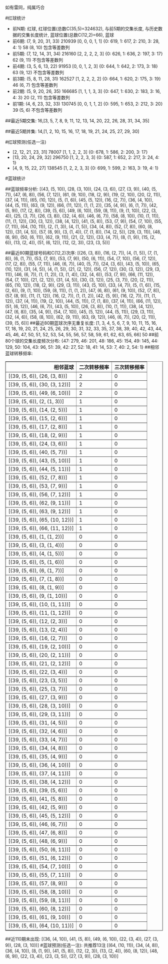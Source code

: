 <!-- 
.. title: 大乐透17006期(2017-01-14)数据分析报告
.. slug: dlott-17006-2017-01-14-report
.. date: 2017-01-15 08:00:00 UTC+08:00
.. tags: Lottery
.. link: 
.. description: 
.. type: text
-->

如有雷同，纯属巧合

<!-- TEASER_END-->

#红球统计

- 前N期: 红球, 红球位置(总数C(35,5)=324632), 与前5期的交集长度, 与历史数据的交集长度统计, 蓝球位置(总数C(12,2)=66), 蓝球
- 前6期: (7, 9, 20, 31, 33) 210939 [0, 0, 0, 1, 1] {0: 619, 1: 617, 2: 210, 3: 28, 4: 1} 58 (8, 10) 包含等差数列
- 前5期: (7, 12, 14, 31, 34) 216160 [2, 2, 2, 2, 3] {0: 626, 1: 636, 2: 197, 3: 17} 62 (9, 11) 不包含等差数列
- 前4期: (3, 5, 6, 13, 22) 91953 [0, 0, 1, 2, 3] {0: 644, 1: 642, 2: 173, 3: 18} 63 (9, 12) 不包含等差数列
- 前3期: (5, 8, 11, 28, 31) 162527 [1, 2, 2, 2, 2] {0: 664, 1: 620, 2: 175, 3: 19} 46 (6, 7) 包含等差数列
- 前2期: (5, 9, 20, 26, 35) 166685 [1, 1, 1, 3, 3] {0: 647, 1: 630, 2: 183, 3: 16, 4: 3} 20 (2, 11) 包含等差数列
- 前1期: (4, 6, 23, 32, 33) 130745 [0, 0, 1, 1, 2] {0: 595, 1: 653, 2: 212, 3: 20} 39 (5, 6) 不包含等差数列

##最近5期交集:
16,[3, 5, 7, 8, 9, 11, 12, 13, 14, 20, 22, 26, 28, 31, 34, 35]

##最近5期并集:
14,[1, 2, 10, 15, 16, 17, 18, 19, 21, 24, 25, 27, 29, 30]

#红球预测(任选一注)

- [2, 12, 21, 23, 31] 78007 [1, 1, 2, 2, 3] {0: 678, 1: 586, 2: 200, 3: 17}
- [13, 20, 24, 29, 32] 296750 [1, 2, 2, 3, 3] {0: 587, 1: 652, 2: 217, 3: 24, 4: 1}
- [4, 9, 15, 22, 27] 138545 [1, 2, 2, 3, 3] {0: 699, 1: 599, 2: 163, 3: 19, 4: 1}

#蓝球统计

##蓝球频率分析:
[(43, (5, 10)), (28, (3, 10)), (24, (3, 6)), (27, (3, 9)), (40, (5, 7)), (47, (6, 8)), (56, (7, 12)), (61, (9, 10)), (18, (2, 9)), (19, (2, 10)), (20, (2, 11)), (37, (4, 11)), (65, (10, 12)), (5, (1, 6)), (45, (5, 12)), (16, (2, 7)), (36, (4, 10)), (44, (5, 11)), (63, (9, 12)), (66, (11, 12)), (1, (1, 2)), (35, (4, 9)), (6, (1, 7)), (42, (5, 9)), (17, (2, 8)), (39, (5, 6)), (49, (6, 10)), (59, (8, 11)), (9, (1, 10)), (22, (3, 4)), (25, (3, 7)), (26, (3, 8)), (32, (4, 6)), (46, (6, 7)), (58, (8, 10)), (10, (1, 11)), (11, (1, 12)), (30, (3, 12)), (38, (4, 12)), (41, (5, 8)), (53, (7, 9)), (54, (7, 10)), (55, (7, 11)), (64, (10, 11)), (2, (1, 3)), (4, (1, 5)), (34, (4, 8)), (52, (7, 8)), (60, (8, 12)), (31, (4, 5)), (57, (8, 9)), (3, (1, 4)), (7, (1, 8)), (14, (2, 5)), (29, (3, 11)), (48, (6, 9)), (50, (6, 11)), (62, (9, 11)), (21, (2, 12)), (33, (4, 7)), (8, (1, 9)), (15, (2, 6)), (13, (2, 4)), (51, (6, 12)), (12, (2, 3)), (23, (3, 5))]

##最近80期蓝球号码和C(12,2)次序:
 [(26, (3, 8)), (16, (2, 7)), (4, (1, 5)), (7, (1, 8)), (6, (1, 7)), (53, (7, 9)), (53, (7, 9)), (50, (6, 11)), (54, (7, 10)), (56, (7, 12)), (17, (2, 8)), (55, (7, 11)), (46, (6, 7)), (40, (5, 7)), (24, (3, 6)), (43, (5, 10)), (65, (10, 12)), (31, (4, 5)), (4, (1, 5)), (21, (2, 12)), (56, (7, 12)), (30, (3, 12)), (29, (3, 11)), (46, (6, 7)), (1, (1, 2)), (3, (1, 4)), (32, (4, 6)), (53, (7, 9)), (66, (11, 12)), (54, (7, 10)), (21, (2, 12)), (31, (4, 5)), (30, (3, 12)), (25, (3, 7)), (20, (2, 11)), (65, (10, 12)), (18, (2, 9)), (29, (3, 11)), (43, (5, 10)), (33, (4, 7)), (5, (1, 6)), (15, (2, 6)), (9, (1, 10)), (59, (8, 11)), (1, (1, 2)), (47, (6, 8)), (61, (9, 10)), (52, (7, 8)), (57, (8, 9)), (11, (1, 12)), (16, (2, 7)), (1, (1, 2)), (42, (5, 9)), (16, (2, 7)), (11, (1, 12)), (37, (4, 11)), (19, (2, 10)), (44, (5, 11)), (7, (1, 8)), (37, (4, 11)), (66, (11, 12)), (51, (6, 12)), (46, (6, 7)), (43, (5, 10)), (26, (3, 8)), (10, (1, 11)), (38, (4, 12)), (47, (6, 8)), (35, (4, 9)), (54, (7, 10)), (45, (5, 12)), (44, (5, 11)), (29, (3, 11)), (32, (4, 6)), (58, (8, 10)), (62, (9, 11)), (63, (9, 12)), (46, (6, 7)), (20, (2, 11)), (39, (5, 6))]
##最近80期蓝球次序无重复长度:
 [1, 3, 4, 5, 6, 7, 9, 10, 11, 15, 16, 17, 18, 19, 20, 21, 24, 25, 26, 29, 30, 31, 32, 33, 35, 37, 38, 39, 40, 42, 43, 44, 45, 46, 47, 50, 51, 52, 53, 54, 55, 56, 57, 58, 59, 61, 62, 63, 65, 66] 50
##前80个球的交集长度频次分布:
{47: 279, 46: 201, 48: 186, 45: 154, 49: 145, 44: 129, 50: 104, 43: 96, 51: 39, 42: 27, 52: 18, 41: 14, 53: 7, 40: 2, 54: 1}
##相邻蓝球转移频率:
 <table border="1" class="table table-striped dataframe">
  <thead>
    <tr style="text-align: right;">
      <th>相邻蓝球</th>
      <th>二次转移频率</th>
      <th>三次转移频率</th>
    </tr>
  </thead>
  <tbody>
    <tr>
      <td>[(39, (5, 6)), (26, (3, 8))]</td>
      <td>2</td>
      <td>0</td>
    </tr>
    <tr>
      <td>[(39, (5, 6)), (30, (3, 12))]</td>
      <td>2</td>
      <td>0</td>
    </tr>
    <tr>
      <td>[(39, (5, 6)), (49, (6, 10))]</td>
      <td>2</td>
      <td>0</td>
    </tr>
    <tr>
      <td>[(39, (5, 6)), (2, (1, 3))]</td>
      <td>1</td>
      <td>0</td>
    </tr>
    <tr>
      <td>[(39, (5, 6)), (14, (2, 5))]</td>
      <td>1</td>
      <td>0</td>
    </tr>
    <tr>
      <td>[(39, (5, 6)), (15, (2, 6))]</td>
      <td>1</td>
      <td>0</td>
    </tr>
    <tr>
      <td>[(39, (5, 6)), (17, (2, 8))]</td>
      <td>1</td>
      <td>0</td>
    </tr>
    <tr>
      <td>[(39, (5, 6)), (18, (2, 9))]</td>
      <td>1</td>
      <td>0</td>
    </tr>
    <tr>
      <td>[(39, (5, 6)), (24, (3, 6))]</td>
      <td>1</td>
      <td>0</td>
    </tr>
    <tr>
      <td>[(39, (5, 6)), (40, (5, 7))]</td>
      <td>1</td>
      <td>0</td>
    </tr>
    <tr>
      <td>[(39, (5, 6)), (43, (5, 10))]</td>
      <td>1</td>
      <td>0</td>
    </tr>
    <tr>
      <td>[(39, (5, 6)), (44, (5, 11))]</td>
      <td>1</td>
      <td>0</td>
    </tr>
    <tr>
      <td>[(39, (5, 6)), (52, (7, 8))]</td>
      <td>1</td>
      <td>0</td>
    </tr>
    <tr>
      <td>[(39, (5, 6)), (53, (7, 9))]</td>
      <td>1</td>
      <td>0</td>
    </tr>
    <tr>
      <td>[(39, (5, 6)), (56, (7, 12))]</td>
      <td>1</td>
      <td>0</td>
    </tr>
    <tr>
      <td>[(39, (5, 6)), (62, (9, 11))]</td>
      <td>1</td>
      <td>0</td>
    </tr>
    <tr>
      <td>[(39, (5, 6)), (63, (9, 12))]</td>
      <td>1</td>
      <td>0</td>
    </tr>
    <tr>
      <td>[(39, (5, 6)), (65, (10, 12))]</td>
      <td>1</td>
      <td>0</td>
    </tr>
    <tr>
      <td>[(39, (5, 6)), (66, (11, 12))]</td>
      <td>1</td>
      <td>0</td>
    </tr>
    <tr>
      <td>[(39, (5, 6)), (1, (1, 2))]</td>
      <td>0</td>
      <td>0</td>
    </tr>
    <tr>
      <td>[(39, (5, 6)), (3, (1, 4))]</td>
      <td>0</td>
      <td>0</td>
    </tr>
    <tr>
      <td>[(39, (5, 6)), (4, (1, 5))]</td>
      <td>0</td>
      <td>0</td>
    </tr>
    <tr>
      <td>[(39, (5, 6)), (5, (1, 6))]</td>
      <td>0</td>
      <td>0</td>
    </tr>
    <tr>
      <td>[(39, (5, 6)), (6, (1, 7))]</td>
      <td>0</td>
      <td>0</td>
    </tr>
    <tr>
      <td>[(39, (5, 6)), (7, (1, 8))]</td>
      <td>0</td>
      <td>0</td>
    </tr>
    <tr>
      <td>[(39, (5, 6)), (8, (1, 9))]</td>
      <td>0</td>
      <td>0</td>
    </tr>
    <tr>
      <td>[(39, (5, 6)), (9, (1, 10))]</td>
      <td>0</td>
      <td>0</td>
    </tr>
    <tr>
      <td>[(39, (5, 6)), (10, (1, 11))]</td>
      <td>0</td>
      <td>0</td>
    </tr>
    <tr>
      <td>[(39, (5, 6)), (11, (1, 12))]</td>
      <td>0</td>
      <td>0</td>
    </tr>
    <tr>
      <td>[(39, (5, 6)), (12, (2, 3))]</td>
      <td>0</td>
      <td>0</td>
    </tr>
    <tr>
      <td>[(39, (5, 6)), (13, (2, 4))]</td>
      <td>0</td>
      <td>0</td>
    </tr>
    <tr>
      <td>[(39, (5, 6)), (16, (2, 7))]</td>
      <td>0</td>
      <td>0</td>
    </tr>
    <tr>
      <td>[(39, (5, 6)), (19, (2, 10))]</td>
      <td>0</td>
      <td>0</td>
    </tr>
    <tr>
      <td>[(39, (5, 6)), (20, (2, 11))]</td>
      <td>0</td>
      <td>0</td>
    </tr>
    <tr>
      <td>[(39, (5, 6)), (21, (2, 12))]</td>
      <td>0</td>
      <td>0</td>
    </tr>
    <tr>
      <td>[(39, (5, 6)), (22, (3, 4))]</td>
      <td>0</td>
      <td>0</td>
    </tr>
    <tr>
      <td>[(39, (5, 6)), (23, (3, 5))]</td>
      <td>0</td>
      <td>0</td>
    </tr>
    <tr>
      <td>[(39, (5, 6)), (25, (3, 7))]</td>
      <td>0</td>
      <td>0</td>
    </tr>
    <tr>
      <td>[(39, (5, 6)), (27, (3, 9))]</td>
      <td>0</td>
      <td>0</td>
    </tr>
    <tr>
      <td>[(39, (5, 6)), (28, (3, 10))]</td>
      <td>0</td>
      <td>0</td>
    </tr>
    <tr>
      <td>[(39, (5, 6)), (29, (3, 11))]</td>
      <td>0</td>
      <td>0</td>
    </tr>
    <tr>
      <td>[(39, (5, 6)), (31, (4, 5))]</td>
      <td>0</td>
      <td>0</td>
    </tr>
    <tr>
      <td>[(39, (5, 6)), (32, (4, 6))]</td>
      <td>0</td>
      <td>0</td>
    </tr>
    <tr>
      <td>[(39, (5, 6)), (33, (4, 7))]</td>
      <td>0</td>
      <td>0</td>
    </tr>
    <tr>
      <td>[(39, (5, 6)), (34, (4, 8))]</td>
      <td>0</td>
      <td>0</td>
    </tr>
    <tr>
      <td>[(39, (5, 6)), (35, (4, 9))]</td>
      <td>0</td>
      <td>0</td>
    </tr>
    <tr>
      <td>[(39, (5, 6)), (36, (4, 10))]</td>
      <td>0</td>
      <td>0</td>
    </tr>
    <tr>
      <td>[(39, (5, 6)), (37, (4, 11))]</td>
      <td>0</td>
      <td>0</td>
    </tr>
    <tr>
      <td>[(39, (5, 6)), (38, (4, 12))]</td>
      <td>0</td>
      <td>0</td>
    </tr>
    <tr>
      <td>[(39, (5, 6)), (39, (5, 6))]</td>
      <td>0</td>
      <td>0</td>
    </tr>
    <tr>
      <td>[(39, (5, 6)), (41, (5, 8))]</td>
      <td>0</td>
      <td>0</td>
    </tr>
    <tr>
      <td>[(39, (5, 6)), (42, (5, 9))]</td>
      <td>0</td>
      <td>0</td>
    </tr>
    <tr>
      <td>[(39, (5, 6)), (45, (5, 12))]</td>
      <td>0</td>
      <td>0</td>
    </tr>
    <tr>
      <td>[(39, (5, 6)), (46, (6, 7))]</td>
      <td>0</td>
      <td>0</td>
    </tr>
    <tr>
      <td>[(39, (5, 6)), (47, (6, 8))]</td>
      <td>0</td>
      <td>0</td>
    </tr>
    <tr>
      <td>[(39, (5, 6)), (48, (6, 9))]</td>
      <td>0</td>
      <td>0</td>
    </tr>
    <tr>
      <td>[(39, (5, 6)), (50, (6, 11))]</td>
      <td>0</td>
      <td>0</td>
    </tr>
    <tr>
      <td>[(39, (5, 6)), (51, (6, 12))]</td>
      <td>0</td>
      <td>0</td>
    </tr>
    <tr>
      <td>[(39, (5, 6)), (54, (7, 10))]</td>
      <td>0</td>
      <td>0</td>
    </tr>
    <tr>
      <td>[(39, (5, 6)), (55, (7, 11))]</td>
      <td>0</td>
      <td>0</td>
    </tr>
    <tr>
      <td>[(39, (5, 6)), (57, (8, 9))]</td>
      <td>0</td>
      <td>0</td>
    </tr>
    <tr>
      <td>[(39, (5, 6)), (58, (8, 10))]</td>
      <td>0</td>
      <td>0</td>
    </tr>
    <tr>
      <td>[(39, (5, 6)), (59, (8, 11))]</td>
      <td>0</td>
      <td>0</td>
    </tr>
    <tr>
      <td>[(39, (5, 6)), (60, (8, 12))]</td>
      <td>0</td>
      <td>0</td>
    </tr>
    <tr>
      <td>[(39, (5, 6)), (61, (9, 10))]</td>
      <td>0</td>
      <td>0</td>
    </tr>
    <tr>
      <td>[(39, (5, 6)), (64, (10, 11))]</td>
      <td>0</td>
      <td>0</td>
    </tr>
  </tbody>
</table>
##近110期未出现:
 [(36, (4, 10)), (41, (5, 8)), (49, (6, 10)), (22, (3, 4)), (27, (3, 9)), (28, (3, 10))]
#蓝球预测(任选一注):
共推荐13注
 [(64, (10, 11)), (34, (4, 8)), (36, (4, 10)), (8, (1, 9)), (41, (5, 8)), (12, (2, 3)), (13, (2, 4)), (60, (8, 12)), (48, (6, 9)), (22, (3, 4)), (23, (3, 5)), (27, (3, 9)), (28, (3, 10))]

